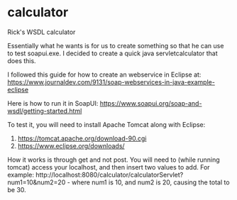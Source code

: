 # calculator
Rick's WSDL calculator

Essentially what he wants is for us to create something so that he can use to test soapui.exe. I decided to create a quick java servletcalculator that does this.

I followed this guide for how to create an webservice in Eclipse at:  https://www.journaldev.com/9131/soap-webservices-in-java-example-eclipse

Here is how to run it in SoapUI: https://www.soapui.org/soap-and-wsdl/getting-started.html

To test it, you will need to install Apache Tomcat along with Eclipse:
1.	https://tomcat.apache.org/download-90.cgi
2.	https://www.eclipse.org/downloads/

How it works is through get and not post. You will need to (while running tomcat) access your localhost, and then insert two values to add. For example: http://localhost:8080/calculator/calculatorServlet?num1=10&num2=20 - where num1 is 10, and num2 is 20, causing the total to be 30.
